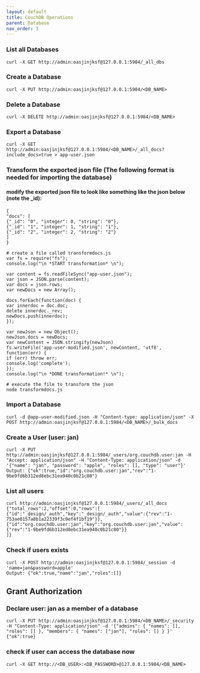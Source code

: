 ```yaml
---
layout: default
title: CouchDB Operations
parent: Database
nav_order: 3
---
```


### List all Databases
```shell
curl -X GET http://admin:oasjinjksf@127.0.0.1:5984/_all_dbs
```

### Create a Database
```shell
curl -X PUT http://admin:oasjinjksf@127.0.0.1:5984/<DB_NAME>
```

### Delete a Database
```shell
curl -X DELETE http://admin:oasjinjksf@127.0.0.1:5984/<DB_NAME>
```

### Export a Database
```shell
curl -X GET http://admin:oasjinjksf@127.0.0.1:5984/<DB_NAME>/_all_docs?include_docs=true > app-user.json
```

### Transform the exported json file (The following format is needed for importing the database)
#### modify the exported json file to look like something like the json below (note the _id):
```shell
{
"docs": [
{"_id": "0", "integer": 0, "string": "0"},
{"_id": "1", "integer": 1, "string": "1"},
{"_id": "2", "integer": 2, "string": "2"}
]
}
```

```shell
# create a file called transformdocs.js
var fs = require("fs");
console.log("\n *START transformation* \n");

var content = fs.readFileSync("app-user.json");
var json = JSON.parse(content);
var docs = json.rows;
var newDocs = new Array();

docs.forEach(function(doc) {
var innerdoc = doc.doc;
delete innerdoc._rev;
newDocs.push(innerdoc);
});

var newJson = new Object();
newJson.docs = newDocs;
var newContent = JSON.stringify(newJson)
fs.writeFile('app-user-modified.json', newContent, 'utf8', function(err) {
if (err) throw err;
console.log('complete');
});
console.log("\n *DONE transformation!* \n");
```

```shell
# execute the file to transform the json
node transformdocs.js
```

### Import a Database
```shell
curl -d @app-user-modified.json -H "Content-type: application/json" -X POST http://admin:oasjinjksf@127.0.0.1:5984/<DB_NAME>/_bulk_docs
```

### Create a User (user: jan)
```shell
curl -X PUT http://admin:oasjinjksf@127.0.0.1:5984/_users/org.couchdb.user:jan -H "Accept: application/json" -H "Content-Type: application/json" -d '{"name": "jan", "password": "apple", "roles": [], "type": "user"}'
Output: {"ok":true,"id":"org.couchdb.user:jan","rev":"1-9be9fd6b312ed8ebc31ea940c0b21c80"}
```

### List all users
```shell
curl http://admin:oasjinjksf@127.0.0.1:5984/_users/_all_docs
{"total_rows":2,"offset":0,"rows":[
{"id":"_design/_auth","key":"_design/_auth","value":{"rev":"1-753ae0157a8b1a22339f3c0ef4f1bf19"}},
{"id":"org.couchdb.user:jan","key":"org.couchdb.user:jan","value":{"rev":"1-9be9fd6b312ed8ebc31ea940c0b21c80"}}
]}
```

### Check if users exists
```shell
curl -X POST http://admin:oasjinjksf@127.0.0.1:5984/_session -d 'name=jan&password=apple'
Output: {"ok":true,"name":"jan","roles":[]}
```

## Grant Authorization
### Declare user: jan as a member of a database
```shell
curl -X PUT http://admin:oasjinjksf@127.0.0.1:5984/<DB_NAME>/_security -H "Content-Type: application/json" -d '{"admins": { "names": [], "roles": [] }, "members": { "names": ["jan"], "roles": [] } }'
{"ok":true}
```

### check if user can access the database now
```shell
curl -X GET http://<DB_USER>:<DB_PASSWORD>@127.0.0.1:5984/<DB_NAME>
```
